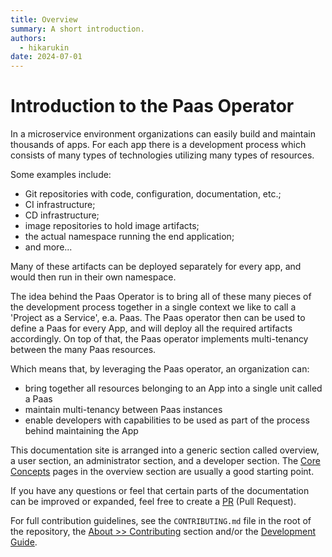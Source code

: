 ```yaml
---
title: Overview
summary: A short introduction.
authors:
  - hikarukin
date: 2024-07-01
---
```


# Introduction to the Paas Operator

In a microservice environment organizations can easily build and maintain thousands
of apps. For each app there is a development process which consists of many types of
technologies utilizing many types of resources.

Some examples include:

- Git repositories with code, configuration, documentation, etc.;
- CI infrastructure;
- CD infrastructure;
- image repositories to hold image artifacts;
- the actual namespace running the end application;
- and more...

Many of these artifacts can be deployed separately for every app, and would then run in their own namespace.

The idea behind the Paas Operator is to bring all of these many pieces of the development process
together in a single context we like to call a 'Project as a Service', e.a. Paas.
The Paas operator then can be used to define a Paas for every App, and will deploy all
the required artifacts accordingly. On top of that, the Paas operator implements multi-tenancy
between the many Paas resources.

Which means that, by leveraging the Paas operator, an organization can:

- bring together all resources belonging to an App into a single unit called a Paas
- maintain multi-tenancy between Paas instances
- enable developers with capabilities to be used as part of the process behind maintaining the App

This documentation site is arranged into a generic section called overview, a user section,
an administrator section, and a developer section. The [Core Concepts](./core_concepts/) pages
in the overview section are usually a good starting point.

If you have any questions or feel that certain parts of the documentation can be improved or expanded,
feel free to create a [PR](https://github.com/belastingdienst/opr-paas/pulls) (Pull Request).

For full contribution guidelines, see the `CONTRIBUTING.md` file in the root of
the repository, the [About >> Contributing](/about/contributing/) section and/or the
[Development Guide](/development-guide/).
